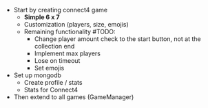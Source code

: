 
- Start by creating connect4 game
    - **Simple 6 x 7** 
    - Customization (players, size, emojis)
    - Remaining functionality #TODO:
        - Change player amount check to the start button, not at the collection end
        - Implement max players
        - Lose on timeout
        - Set emojis
- Set up mongodb
    - Create profile / stats
    - Stats for Connect4
- Then extend to all games (GameManager)